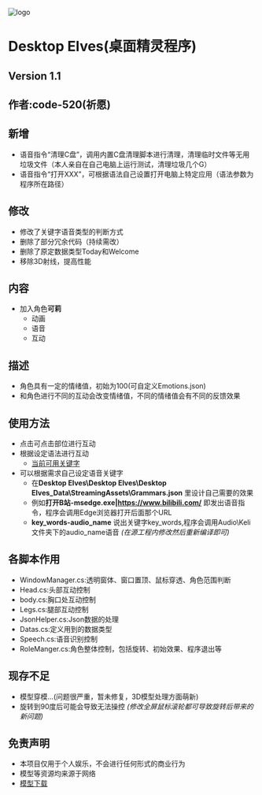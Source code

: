 ![logo](https://gimg2.baidu.com/image_search/src=http%3A%2F%2Fc-ssl.duitang.com%2Fuploads%2Fblog%2F202103%2F31%2F20210331142011_48a88.thumb.1000_0.jpg&refer=http%3A%2F%2Fc-ssl.duitang.com&app=2002&size=f9999,10000&q=a80&n=0&g=0n&fmt=jpeg?sec=1645793311&t=9832ae8b7c1923f71bdfc3503162d916)
# Desktop Elves(桌面精灵程序)
## Version 1.1
## 作者:code-520(祈愿)
## 新增
* 语音指令“清理C盘”，调用内置C盘清理脚本进行清理，清理临时文件等无用垃圾文件（本人亲自在自己电脑上运行测试，清理垃圾几个G）
* 语音指令“打开XXX”，可根据语法自己设置打开电脑上特定应用（语法参数为程序所在路径）
## 修改
* 修改了关键字语音类型的判断方式
* 删除了部分冗余代码（持续需改）
* 删除了原定数据类型Today和Welcome
* 移除3D射线，提高性能
## 内容
* 加入角色**可莉**
    * 动画
    * 语音
    * 互动
## 描述
* 角色具有一定的情绪值，初始为100(可自定义Emotions.json)
* 和角色进行不同的互动会改变情绪值，不同的情绪值会有不同的反馈效果
## 使用方法
* 点击可点击部位进行互动
* 根据设定语法进行互动
    * [当前可用关键字](https://github.com/code-520/Desktop-Elves/blob/main/Assets/StreamingAssets/Grammars.json)
* 可以根据需求自己设定语音关键字
    * 在**Desktop Elves\Desktop Elves\Desktop Elves_Data\StreamingAssets\Grammars.json** 里设计自己需要的效果
    * 例如**打开B站-msedge.exe|https://www.bilibili.com/** 即发出语音指令，程序会调用Edge浏览器打开后面那个URL
    * **key_words-audio_name** 说出关键字key_words,程序会调用Audio\\Keli文件夹下的audio_name语音 *(在源工程内修改然后重新编译即可)*
## 各脚本作用
* WindowManager.cs:透明窗体、窗口置顶、鼠标穿透、角色范围判断
* Head.cs:头部互动控制
* body.cs:胸口处互动控制
* Legs.cs:腿部互动控制
* JsonHelper.cs:Json数据的处理
* Datas.cs:定义用到的数据类型
* Speech.cs:语音识别控制
* RoleManger.cs:角色整体控制，包括旋转、初始效果、程序退出等
## 现存不足
* 模型穿模...(问题很严重，暂未修复，3D模型处理方面萌新)
* 旋转到90度后可能会导致无法操控 *(修改全屏鼠标滚轮都可导致旋转后带来的新问题)*
## 免责声明
* 本项目仅用于个人娱乐，不会进行任何形式的商业行为
* 模型等资源均来源于网络
* [模型下载](https://www.cnblogs.com/yaoling1997/p/13983109.html)
